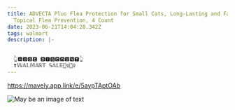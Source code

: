 ```yaml
---
title: ADVECTA Plus Flea Protection for Small Cats, Long-Lasting and Fast-Acting
  Topical Flea Prevention, 4 Count
date: 2023-06-21T14:04:28.342Z
tags: walmart
description: |-
  

  👆🅷🆄🅶🅴 🅳🅸🆂🅲🅾🆄🅽🆃👆
  ❣️𝕎𝔸𝕃𝕄𝔸ℝ𝕋 𝕊𝔸𝕃𝔼🏃‍♀️🏃‍♀️
---
```

https://mavely.app.link/e/5aypTAptOAb

<!--StartFragment-->

![May be an image of text](https://scontent.fpat3-3.fna.fbcdn.net/v/t39.30808-6/355820268_165023816559391_8458940646034766561_n.jpg?stp=dst-jpg_p526x296&_nc_cat=109&ccb=1-7&_nc_sid=5cd70e&_nc_ohc=teFeIDQTIQ4AX_BnaZ2&_nc_ht=scontent.fpat3-3.fna&oh=00_AfAbocx5f_z3j29dLEwNbDzac59nLt3rJKUcJ0NcW1MFgA&oe=6497B859)

<!--EndFragment-->